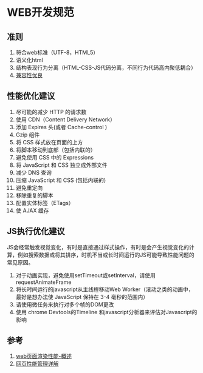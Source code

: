 # WEB开发规范
## 准则
1. 符合web标准（UTF-8，HTML5）
1. 语义化html
1. 结构表现行为分离（HTML-CSS-JS代码分离，不同行为代码高内聚低耦合）
1. [兼容性优良](https://res.imtt.qq.com/qqbrowser_x5/h5/v8.0/h5_support.htm)

## 性能优化建议
1. 尽可能的减少 HTTP 的请求数
1. 使用 CDN（Content Delivery Network）
1. 添加 Expires 头(或者 Cache-control )
1. Gzip 组件
1. 将 CSS 样式放在页面的上方
1. 将脚本移动到底部（包括内联的）
1. 避免使用 CSS 中的 Expressions
1. 将 JavaScript 和 CSS 独立成外部文件
1. 减少 DNS 查询
1. 压缩 JavaScript 和 CSS (包括内联的)
1. 避免重定向
1. 移除重复的脚本
1. 配置实体标签（ETags）
1. 使 AJAX 缓存

## JS执行优化建议

JS会经常触发视觉变化，有时是直接通过样式操作，有时是会产生视觉变化的计算，例如搜索数据或将其排序，时机不当或长时间运行的JS可能导致性能问题的常见原因。

1. 对于动画实现，避免使用setTimeout或setInterval，请使用requestAnimateFrame
1. 将长时间运行的javascript从主线程移动Web Worker（滚动之类的动画中，最好是想办法使 JavaScript 保持在 3-4 毫秒的范围内）
1. 请使用微任务来执行对多个帧的DOM更改
1. 使用 chrome Devtools的Timeline 和javascript分析器来评估对Javascript的影响


## 参考
1. [web页面渲染性能-概述](https://www.jianshu.com/p/1e795d5bd209)
1. [网页性能管理详解](http://www.ruanyifeng.com/blog/2015/09/web-page-performance-in-depth.html)